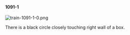 #### 1091-1
![train-1091-1-0.png](https://github.com/lil-lab/nlvr/raw/master/nlvr/train/images/79/train-1091-1-0.png "train-1091-1-0.png")

There is a black circle closely touching right wall of a box.